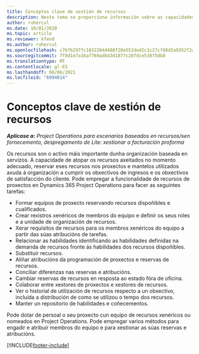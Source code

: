 ```yaml
---
title: Conceptos clave de xestión de recursos
description: Neste tema se proporciona información sobre as capacidades de xestión de recursos en Microsoft Dynamics Project Operations.
author: ruhercul
ms.date: 10/01/2020
ms.topic: article
ms.reviewer: kfend
ms.author: ruhercul
ms.openlocfilehash: c76fb297fc1832284d488f28e552ded2c1c27cf88d3a9352f2a31e667aac746e
ms.sourcegitcommit: 7f8d1e7a16af769adb43d1877c28fdce53975db8
ms.translationtype: MT
ms.contentlocale: gl-ES
ms.lasthandoff: 08/06/2021
ms.locfileid: "6994814"
---
```

# <a name="resource-management-key-concepts"></a>Conceptos clave de xestión de recursos

_**Aplícase a:** Project Operations para escenarios baseados en recursos/sen fornecemento, despregamento de Lite: xestionar a facturación proforma_

Os recursos son o activo máis importante dunha organización baseada en servizos. A capacidade de atopar os recursos axeitados no momento adecuado, reservar eses recursos nos proxectos e mantelos utilizados axuda á organización a cumprir os obxectivos de ingresos e os obxectivos de satisfacción do cliente. Pode empregar a funcionalidade de recursos de proxectos en Dynamics 365 Project Operations para facer as seguintes tarefas:

- Formar equipos de proxecto reservando recursos dispoñibles e cualificados.
- Crear rexistros xenéricos de membros do equipo e definir os seus roles e a unidade de organización de recursos.
- Xerar requisitos de recursos para os membros xenéricos do equipo a partir das súas atribucións de tarefas.
- Relacionar as habilidades identificando as habilidades definidas na demanda de recursos fronte ás habilidades dos recursos dispoñibles.
- Substituír recursos.
- Aliñar atribucións da programación de proxectos e reservas de recursos.
- Conciliar diferenzas nas reservas e atribucións.
- Cambiar reservas de recursos en resposta ao estado fóra de oficina.
- Colaborar entre xestores de proxectos e xestores de recursos.
- Ver o historial de utilización de recursos respecto a un obxectivo, incluída a distribución de como se utilizou o tempo dos recursos.
- Manter un repositorio de habilidades e coñecementos.


Pode dotar de persoal o seu proxecto cun equipo de recursos xenéricos ou nomeados en Project Operations. Pode empregar varios métodos para engadir e atribuír membros do equipo e para xestionar as súas reservas e atribucións. 


[!INCLUDE[footer-include](../includes/footer-banner.md)]